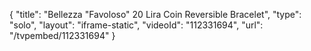 {
    "title": "Bellezza \"Favoloso\" 20 Lira Coin Reversible Bracelet",
    "type": "solo",
    "layout": "iframe-static",
    "videoId": "112331694",
    "url": "\/tvpembed\/112331694"
}